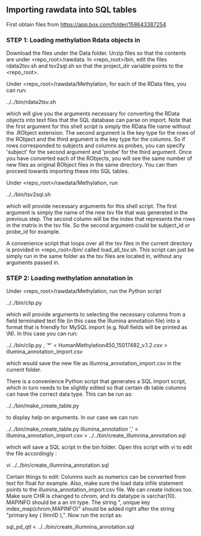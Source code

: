 ## Importing rawdata into SQL tables

First obtain files from https://app.box.com/folder/158643387254

### STEP 1: Loading methylation Rdata objects in

Download the files under the Data folder.  Unzip files so that the contents are under <repo_root>/rawdata. In <repo_root>/bin, edit the files rdata2tsv.sh and tsv2sql.sh so that the project_dir variable points to the <repo_root>.

Under <repo_root>/rawdata/Methylation, for each of the RData files, you can run:

 ../../bin/rdata2tsv.sh

which will give you the arguments necessary for converting the RData objects into text files that the SQL database can parse on import.  Note that the first argument for this shell script is simply the RData file name without the .RObject extension.  The second argument is the key type for the rows of the RObject and the third argument is the key type for the columns.  So if rows corresponded to subjects and columns as probes, you can specify 'subject' for the second argument and 'probe' for the third argument.  Once you have converted each of the RObjects, you will see the same number of new files as original RObject files in the same directory.  You can then proceed towards importing these into SQL tables.


Under <repo_root>/rawdata/Methylation, run 
 
 ../../bin/tsv2sql.sh

which will provide necessary arguments for this shell script.  The first argument is simply the name of the new tsv file that was generated in the previous step.  The second column will be the index that represents the rows in the matrix in the tsv file.  So the second argument could be subject_id or probe_id for example.

A convenience script that loops over all the tsv files in the current directory is provided in <repo_root>/bin/ called load_all_tsv.sh.  This script can just be simply run in the same folder as the tsv files are located in, without any arguments passed in.  

### STEP 2: Loading methylation annotation in

Under <repo_root>/rawdata/Methylation, run the Python script
 
 ../../bin/clip.py

which will provide arguments to selecting the necessary columns from a field terminated text file (in this case the Illumina annotation file) into a format that is friendly for MySQL import (e.g. Null fields will be printed as \N). In this case you can run:

  ../../bin/clip.py , '*' < HumanMethylation450_15017482_v.1.2.csv > illumina_annotation_import.csv

which would save the new file as illumina_annotation_import.csv in the current folder.

There is a convenience Python script that generates a SQL import script, which in turn needs to be slightly edited so that certain db table columns can have the correct data type. This can be run as:

 ../../bin/make_create_table.py

to display help on arguments.  In our case we can run:

 ../../bin/make_create_table.py illumina_annotation ',' < illumina_annotation_import.csv  > ../../bin/create_illumnina_annotation.sql

which will save a SQL script in the bin folder. Open this script with vi to edit the file accordingly :

 vi ../../bin/create_illumnina_annotation.sql 

Certain things to edit: Columns such as numerics can be converted from text for float for example.  Also, make sure the load data infile statement points to the illumina_annotation_import.csv file. We can create indices too. Make sure CHR is changed to chrom, and its datatype is varchar(10).  MAPINFO should be a an int type.  The string ", unique key index_map(chrom,MAPINFO)" should be added right after the string "primary key ( IlmnID ),".  Now run the script as:

 sql_pd_qtl < ../../bin/create_illumnina_annotation.sql




